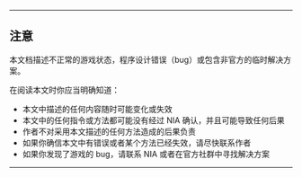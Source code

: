 
----------
## 注意

本文档描述不正常的游戏状态，程序设计错误（bug）或包含非官方的临时解决方案。

在阅读本文时你应当明确知道：

 * 本文中描述的任何内容随时可能变化或失效
 * 本文中的任何指令或方法都可能没有经过 NIA 确认，并且可能导致任何后果
 * 作者不对采用本文描述的任何方法造成的后果负责
 * 如果你确信本文中有错误或者某个方法已经失效，请尽快联系作者
 * 如果你发现了游戏的 bug，请联系 NIA 或者在官方社群中寻找解决方案

----------

